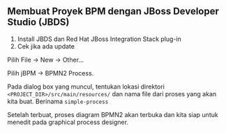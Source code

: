 ## Membuat Proyek BPM dengan JBoss Developer Studio (JBDS)

1. Install JBDS dan Red Hat JBoss Integration Stack plug-in
2. Cek jika ada update 


Pilih File → New → Other...

Pilih jBPM → BPMN2 Process.

Pada dialog box yang muncul, tentukan lokasi direktori `<PROJECT_DIR>/src/main/resources/` dan nama file dari proses yang akan kita buat. Berinama `simple-process`

Setelah terbuat, proses diagram BPMN2 akan terbuka dan kita siap untuk menedit pada graphical process designer.



